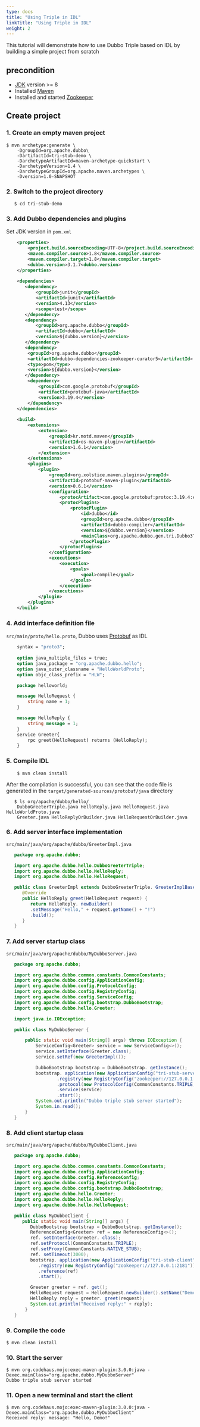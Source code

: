 ```yaml
---
type: docs
title: "Using Triple in IDL"
linkTitle: "Using Triple in IDL"
weight: 2
---
```


This tutorial will demonstrate how to use Dubbo Triple based on IDL by building a simple project from scratch

## precondition
- [JDK](https://jdk.java.net/) version >= 8
- Installed [Maven](https://maven.apache.org/)
- Installed and started [Zookeeper](https://zookeeper.apache.org/)

## Create project
### 1. Create an empty maven project
 ```
$ mvn archetype:generate \
     -DgroupId=org.apache.dubbo\
     -DartifactId=tri-stub-demo \
     -DarchetypeArtifactId=maven-archetype-quickstart \
     -DarchetypeVersion=1.4 \
     -DarchetypeGroupId=org.apache.maven.archetypes \
     -Dversion=1.0-SNAPSHOT
```
### 2. Switch to the project directory
```
   $ cd tri-stub-demo
```
### 3. Add Dubbo dependencies and plugins

Set JDK version in `pom.xml`
```xml
    <properties>
        <project.build.sourceEncoding>UTF-8</project.build.sourceEncoding>
        <maven.compiler.source>1.8</maven.compiler.source>
        <maven.compiler.target>1.8</maven.compiler.target>
        <dubbo.version>3.1.7<dubbo.version>
    </properties>
   
    <dependencies>
       <dependency>
           <groupId>junit</groupId>
           <artifactId>junit</artifactId>
           <version>4.13</version>
           <scope>test</scope>
       </dependency>
       <dependency>
           <groupId>org.apache.dubbo</groupId>
           <artifactId>dubbo</artifactId>
           <version>${dubbo.version}</version>
       </dependency>
       <dependency>
        <groupId>org.apache.dubbo</groupId>
        <artifactId>dubbo-dependencies-zookeeper-curator5</artifactId>
        <type>pom</type>
        <version>${dubbo.version}</version>
       </dependency>
        <dependency>
            <groupId>com.google.protobuf</groupId>
            <artifactId>protobuf-java</artifactId>
            <version>3.19.4</version>
        </dependency>
    </dependencies>
   
    <build>
        <extensions>
            <extension>
                <groupId>kr.motd.maven</groupId>
                <artifactId>os-maven-plugin</artifactId>
                <version>1.6.1</version>
            </extension>
        </extensions>
        <plugins>
            <plugin>
                <groupId>org.xolstice.maven.plugins</groupId>
                <artifactId>protobuf-maven-plugin</artifactId>
                <version>0.6.1</version>
                <configuration>
                    <protocArtifact>com.google.protobuf:protoc:3.19.4:exe:${os.detected.classifier}</protocArtifact>
                    <protocPlugins>
                        <protocPlugin>
                            <id>dubbo</id>
                            <groupId>org.apache.dubbo</groupId>
                            <artifactId>dubbo-compiler</artifactId>
                            <version>${dubbo.version}</version>
                            <mainClass>org.apache.dubbo.gen.tri.Dubbo3TripleGenerator</mainClass>
                        </protocPlugin>
                    </protocPlugins>
                </configuration>
                <executions>
                    <execution>
                        <goals>
                            <goal>compile</goal>
                        </goals>
                    </execution>
                </executions>
            </plugin>
        </plugins>
    </build>
```
### 4. Add interface definition file

`src/main/proto/hello.proto`, Dubbo uses [Protobuf](https://developers.google.com/protocol-buffers) as IDL
```protobuf
    syntax = "proto3";
   
    option java_multiple_files = true;
    option java_package = "org.apache.dubbo.hello";
    option java_outer_classname = "HelloWorldProto";
    option objc_class_prefix = "HLW";

    package helloworld;

    message HelloRequest {
        string name = 1;
    }

    message HelloReply {
        string message = 1;
    }
    service Greeter{
        rpc greet(HelloRequest) returns (HelloReply);
    }

```
### 5. Compile IDL
```
    $ mvn clean install
```
After the compilation is successful, you can see that the code file is generated in the `target/generated-sources/protobuf/java` directory
```
   $ ls org/apache/dubbo/hello/
    DubboGreeterTriple.java HelloReply.java HelloRequest.java HelloWorldProto.java
    Greeter.java HelloReplyOrBuilder.java HelloRequestOrBuilder.java
```

### 6. Add server interface implementation

`src/main/java/org/apache/dubbo/GreeterImpl.java`
```java
   package org.apache.dubbo;

   import org.apache.dubbo.hello.DubboGreeterTriple;
   import org.apache.dubbo.hello.HelloReply;
   import org.apache.dubbo.hello.HelloRequest;

   public class GreeterImpl extends DubboGreeterTriple. GreeterImplBase {
      @Override
      public HelloReply greet(HelloRequest request) {
         return HelloReply. newBuilder()
         .setMessage("Hello," + request.getName() + "!")
         .build();
      }
   }
```
### 7. Add server startup class
`src/main/java/org/apache/dubbo/MyDubboServer.java`
```java
   package org.apache.dubbo;

   import org.apache.dubbo.common.constants.CommonConstants;
   import org.apache.dubbo.config.ApplicationConfig;
   import org.apache.dubbo.config.ProtocolConfig;
   import org.apache.dubbo.config.RegistryConfig;
   import org.apache.dubbo.config.ServiceConfig;
   import org.apache.dubbo.config.bootstrap.DubboBootstrap;
   import org.apache.dubbo.hello.Greeter;

   import java.io.IOException;

   public class MyDubboServer {

       public static void main(String[] args) throws IOException {
           ServiceConfig<Greeter> service = new ServiceConfig<>();
           service.setInterface(Greeter.class);
           service.setRef(new GreeterImpl());

           DubboBootstrap bootstrap = DubboBootstrap. getInstance();
           bootstrap. application(new ApplicationConfig("tri-stub-server"))
                   .registry(new RegistryConfig("zookeeper://127.0.0.1:2181"))
                   .protocol(new ProtocolConfig(CommonConstants.TRIPLE, 50051))
                   .service(service)
                   .start();
           System.out.println("Dubbo triple stub server started");
           System.in.read();
       }
   }
```

### 8. Add client startup class
`src/main/java/org/apache/dubbo/MyDubboClient.java`
```java
   package org.apache.dubbo;

   import org.apache.dubbo.common.constants.CommonConstants;
   import org.apache.dubbo.config.ApplicationConfig;
   import org.apache.dubbo.config.ReferenceConfig;
   import org.apache.dubbo.config.RegistryConfig;
   import org.apache.dubbo.config.bootstrap.DubboBootstrap;
   import org.apache.dubbo.hello.Greeter;
   import org.apache.dubbo.hello.HelloReply;
   import org.apache.dubbo.hello.HelloRequest;

   public class MyDubboClient {
      public static void main(String[] args) {
         DubboBootstrap bootstrap = DubboBootstrap. getInstance();
         ReferenceConfig<Greeter> ref = new ReferenceConfig<>();
         ref. setInterface(Greeter. class);
         ref.setProtocol(CommonConstants.TRIPLE);
         ref.setProxy(CommonConstants.NATIVE_STUB);
         ref. setTimeout(3000);
         bootstrap. application(new ApplicationConfig("tri-stub-client"))
            .registry(new RegistryConfig("zookeeper://127.0.0.1:2181"))
            .reference(ref)
            .start();

         Greeter greeter = ref. get();
         HelloRequest request = HelloRequest.newBuilder().setName("Demo").build();
         HelloReply reply = greeter. greet(request);
         System.out.println("Received reply:" + reply);
       }
   }
```
### 9. Compile the code
```
$ mvn clean install
```
### 10. Start the server
```
$ mvn org.codehaus.mojo:exec-maven-plugin:3.0.0:java -Dexec.mainClass="org.apache.dubbo.MyDubboServer"
Dubbo triple stub server started
```
### 11. Open a new terminal and start the client
```
$ mvn org.codehaus.mojo:exec-maven-plugin:3.0.0:java -Dexec.mainClass="org.apache.dubbo.MyDubboClient"
Received reply: message: "Hello, Demo!"
```